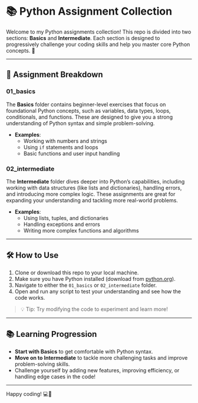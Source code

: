 # 📚 Python Assignment Collection

Welcome to my Python assignments collection! This repo is divided into two sections: **Basics** and **Intermediate**. Each section is designed to progressively challenge your coding skills and help you master core Python concepts. 🚀

---

## 🏁 Assignment Breakdown

### 01_basics
The **Basics** folder contains beginner-level exercises that focus on foundational Python concepts, such as variables, data types, loops, conditionals, and functions. These are designed to give you a strong understanding of Python syntax and simple problem-solving.

- **Examples**: 
  - Working with numbers and strings
  - Using `if` statements and loops
  - Basic functions and user input handling

### 02_intermediate
The **Intermediate** folder dives deeper into Python’s capabilities, including working with data structures (like lists and dictionaries), handling errors, and introducing more complex logic. These assignments are great for expanding your understanding and tackling more real-world problems.

- **Examples**:
  - Using lists, tuples, and dictionaries
  - Handling exceptions and errors
  - Writing more complex functions and algorithms

---

## 🛠️ How to Use

1. Clone or download this repo to your local machine.
2. Make sure you have Python installed (download from [python.org](https://www.python.org/)).
3. Navigate to either the `01_basics` or `02_intermediate` folder.
4. Open and run any script to test your understanding and see how the code works.

> 💡 Tip: Try modifying the code to experiment and learn more!

---

## 📚 Learning Progression

- **Start with Basics** to get comfortable with Python syntax.
- **Move on to Intermediate** to tackle more challenging tasks and improve problem-solving skills.
- Challenge yourself by adding new features, improving efficiency, or handling edge cases in the code!

---

Happy coding! 💻🎉
